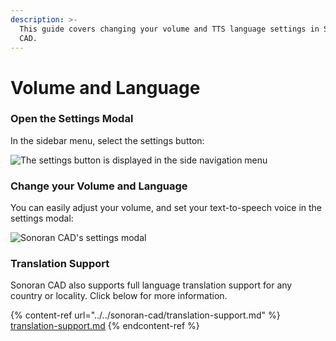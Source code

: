```yaml
---
description: >-
  This guide covers changing your volume and TTS language settings in Sonoran
  CAD.
---
```


# Volume and Language

### Open the Settings Modal

In the sidebar menu, select the settings button:

![The settings button is displayed in the side navigation menu](../../.gitbook/assets/screen-shot-2020-04-19-at-2.00.55-am.png)

### Change your Volume and Language

You can easily adjust your volume, and set your text-to-speech voice in the settings modal:

![Sonoran CAD's settings modal](../../.gitbook/assets/screen-shot-2020-04-19-at-2.02.29-am.png)

### Translation Support

Sonoran CAD also supports full language translation support for any country or locality. Click below for more information.

{% content-ref url="../../sonoran-cad/translation-support.md" %}
[translation-support.md](../../sonoran-cad/translation-support.md)
{% endcontent-ref %}



